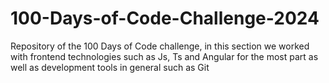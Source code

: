 # 100-Days-of-Code-Challenge-2024
Repository of the 100 Days of Code challenge, in this section we worked with frontend technologies such as Js, Ts and Angular for the most part as well as development tools in general such as Git
